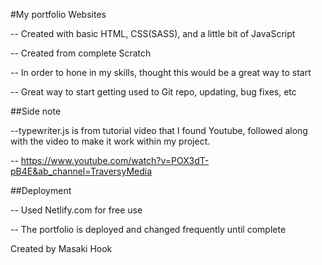 #My portfolio Websites

-- Created with basic HTML, CSS(SASS), and a little bit of JavaScript

-- Created from complete Scratch

-- In order to hone in my skills, thought this would be a great way to start

-- Great way to start getting used to Git repo, updating, bug fixes, etc

##Side note

--typewriter.js is from tutorial video that I found Youtube, followed along with the video to make it work within my project.

-- https://www.youtube.com/watch?v=POX3dT-pB4E&ab_channel=TraversyMedia

##Deployment

-- Used Netlify.com for free use

-- The portfolio is deployed and changed frequently until complete

Created by Masaki Hook
